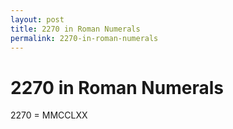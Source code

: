 ```yaml
---
layout: post
title: 2270 in Roman Numerals
permalink: 2270-in-roman-numerals
---
```


# 2270 in Roman Numerals

2270 = MMCCLXX
